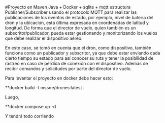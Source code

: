 #Proyecto en Maven Java + Docker + sqlite + mqtt
estructura Publisher/Subscriber usando el protocolo MQTT para realizar las publicaciones de los eventos de estado, por ejemplo, nivel de batería del dron y la ubicación, esta última expresada en coordenadas de latitud y longitud. De forma que el director de vuelo, quien también es un subscritor/publicador, pueda estar gestionando y monitorizando los vuelos que debe realizar el dispositivo aéreo. 

En este caso, se tomó en cuenta que el dron, como dispositivo, también funciona como un publicador y subscritor, ya que debe estar enviando cada cierto tiempo su estado para así conocer su ruta y tener la posibilidad de rastreo en caso de pérdida de conexión con el dispositivo. Además de recibir comandos y solicitudes por parte del director de vuelo. 

Para levantar el proyecto en docker debe hacer esto:

**docker build -t mssde/drones:latest .

Luego,  

**docker compose up -d

Y tendrá todo corriendo